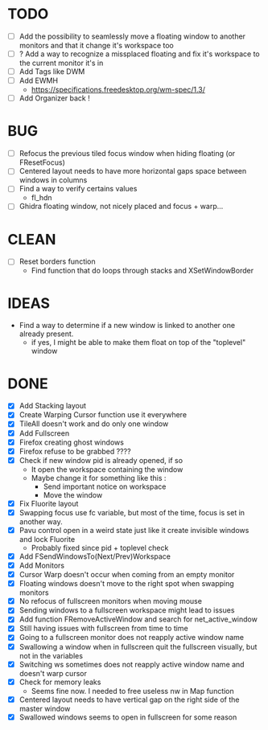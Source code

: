 # TODO
- [ ] Add the possibility to seamlessly move a floating window to another monitors and that it change it's workspace too
- [ ] ? Add a way to recognize a missplaced floating and fix it's workspace to the current monitor it's in
- [ ] Add Tags like DWM
- [ ] Add EWMH
    - https://specifications.freedesktop.org/wm-spec/1.3/
- [ ] Add Organizer back !

# BUG
- [ ] Refocus the previous tiled focus window when hiding floating (or FResetFocus)
- [ ] Centered layout needs to have more horizontal gaps space between windows in columns
- [ ] Find a way to verify certains values
    - fl_hdn
- [ ] Ghidra floating window, not nicely placed and focus + warp...

# CLEAN
- [ ] Reset borders function
    - Find function that do loops through stacks and XSetWindowBorder

# IDEAS
- Find a way to determine if a new window is linked to another one already present.
    - if yes, I might be able to make them float on top of the "toplevel" window

# DONE
- [X] Add Stacking layout
- [X] Create Warping Cursor function use it everywhere
- [X] TileAll doesn't work and do only one window
- [X] Add Fullscreen
- [X] Firefox creating ghost windows
- [X] Firefox refuse to be grabbed ????
- [X] Check if new window pid is already opened, if so
    - It open the workspace containing the window
    - Maybe change it for something like this :
        - Send important notice on workspace
        - Move the window
- [X] Fix Fluorite layout
- [X] Swapping focus use fc variable, but most of the time, focus is set in another way.
- [X] Pavu control open in a weird state just like it create invisible windows and lock Fluorite
    - Probably fixed since pid + toplevel check
- [X] Add FSendWindowsTo(Next/Prev)Workspace
- [X] Add Monitors
- [X] Cursor Warp doesn't occur when coming from an empty monitor
- [X] Floating windows doesn't move to the right spot when swapping monitors
- [X] No refocus of fullscreen monitors when moving mouse
- [X] Sending windows to a fullscreen workspace might lead to issues
- [X] Add function FRemoveActiveWindow and search for net_active_window
- [X] Still having issues with fullscreen from time to time
- [X] Going to a fullscreen monitor does not reapply active window name
- [X] Swallowing a window when in fullscreen quit the fullscreen visually, but not in the variables
- [X] Switching ws sometimes does not reapply active window name and doesn't warp cursor
- [X] Check for memory leaks
    - Seems fine now. I needed to free useless nw in Map function
- [X] Centered layout needs to have vertical gap on the right side of the master window
- [X] Swallowed windows seems to open in fullscreen for some reason
